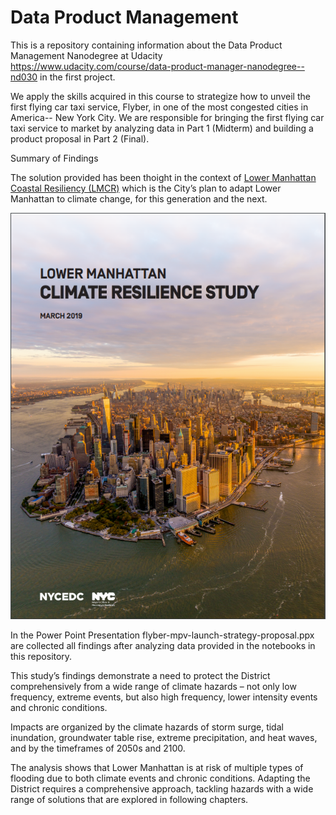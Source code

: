 # Data Product Management

This is a repository containing information about the Data Product Management Nanodegree at Udacity https://www.udacity.com/course/data-product-manager-nanodegree--nd030
in the first project.

We apply the skills acquired in this course to strategize how to unveil the first flying car taxi service, Flyber, in one of the most congested cities in America-- New York City. We are responsible for bringing the first flying car taxi service to market by analyzing data in Part 1 (Midterm) and building a product proposal in Part 2 (Final).

Summary of Findings

The solution provided has been thoight in the context of [Lower Manhattan Coastal Resiliency (LMCR)](https://edc.nyc/project/lower-manhattan-coastal-resiliency) which is the City’s plan to adapt Lower Manhattan to climate change, for this generation and the next.

![Lower Manhattan Resiliency](https://github.com/chpolyzo/Data-Product-Management-Nanodegree/blob/master/Lower_Manhattan_Climate_Resilience_cover.png?style=centerme)

In the Power Point Presentation flyber-mpv-launch-strategy-proposal.ppx are collected all findings after analyzing data provided in the notebooks in this repository.

This study’s findings demonstrate a need to protect the District comprehensively from a wide range of climate hazards – not only low frequency, extreme events, but also high frequency, lower intensity events and chronic conditions.

Impacts are organized by the climate hazards of storm surge, tidal inundation, groundwater table rise, extreme precipitation, and heat waves, and by the timeframes of 2050s and 2100. 

The analysis shows that Lower Manhattan is at risk of multiple types of flooding due to both climate events and chronic conditions. Adapting the District requires a comprehensive approach, tackling hazards with a wide range of solutions that are explored in following chapters.



